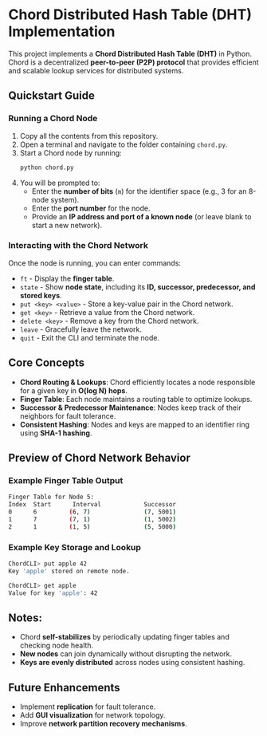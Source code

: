 # Chord Distributed Hash Table (DHT) Implementation

This project implements a **Chord Distributed Hash Table (DHT)** in Python. Chord is a decentralized **peer-to-peer (P2P) protocol** that provides efficient and scalable lookup services for distributed systems.

## Quickstart Guide

### Running a Chord Node
1. Copy all the contents from this repository.
2. Open a terminal and navigate to the folder containing `chord.py`.
3. Start a Chord node by running:
   ```bash
   python chord.py
   ```
4. You will be prompted to:
   - Enter the **number of bits** (`m`) for the identifier space (e.g., 3 for an 8-node system).
   - Enter the **port number** for the node.
   - Provide an **IP address and port of a known node** (or leave blank to start a new network).

### Interacting with the Chord Network
Once the node is running, you can enter commands:
- `ft` - Display the **finger table**.
- `state` - Show **node state**, including its **ID, successor, predecessor, and stored keys**.
- `put <key> <value>` - Store a key-value pair in the Chord network.
- `get <key>` - Retrieve a value from the Chord network.
- `delete <key>` - Remove a key from the Chord network.
- `leave` - Gracefully leave the network.
- `quit` - Exit the CLI and terminate the node.

## Core Concepts
- **Chord Routing & Lookups**: Chord efficiently locates a node responsible for a given key in **O(log N) hops**.
- **Finger Table**: Each node maintains a routing table to optimize lookups.
- **Successor & Predecessor Maintenance**: Nodes keep track of their neighbors for fault tolerance.
- **Consistent Hashing**: Nodes and keys are mapped to an identifier ring using **SHA-1 hashing**.

## Preview of Chord Network Behavior

### **Example Finger Table Output**
```bash
Finger Table for Node 5:
Index  Start      Interval            Successor
0      6         (6, 7)               (7, 5001)
1      7         (7, 1)               (1, 5002)
2      1         (1, 5)               (5, 5000)
```

### **Example Key Storage and Lookup**
```bash
ChordCLI> put apple 42
Key 'apple' stored on remote node.

ChordCLI> get apple
Value for key 'apple': 42
```

## Notes:
- Chord **self-stabilizes** by periodically updating finger tables and checking node health.
- **New nodes** can join dynamically without disrupting the network.
- **Keys are evenly distributed** across nodes using consistent hashing.

## Future Enhancements
- Implement **replication** for fault tolerance.
- Add **GUI visualization** for network topology.
- Improve **network partition recovery mechanisms**.


